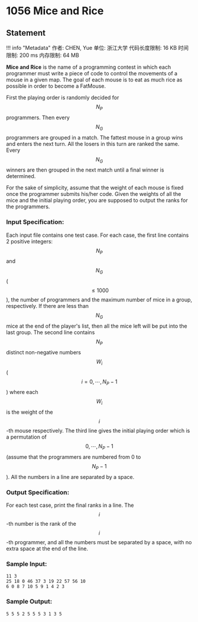 
# 1056 Mice and Rice

## Statement

!!! info "Metadata"
    作者: CHEN, Yue
    单位: 浙江大学
    代码长度限制: 16 KB
    时间限制: 200 ms
    内存限制: 64 MB

**Mice and Rice** is the name of a programming contest in which each programmer must write a piece of code to control the movements of a mouse in a given map. The goal of each mouse is to eat as much rice as possible in order to become a FatMouse.

First the playing order is randomly decided for $$N_P$$ programmers. Then every $$N_G$$ programmers are grouped in a match. The fattest mouse in a group wins and enters the next turn. All the losers in this turn are ranked the same. Every $$N_G$$ winners are then grouped in the next match until a final winner is determined.

For the sake of simplicity, assume that the weight of each mouse is fixed once the programmer submits his/her code. Given the weights of all the mice and the initial playing order, you are supposed to output the ranks for the programmers.

### Input Specification:

Each input file contains one test case. For each case, the first line contains 2 positive integers: $$N_P$$ and $$N_G$$ ($$\le 1000$$), the number of programmers and the maximum number of mice in a group, respectively. If there are less than $$N_G$$ mice at the end of the player's list, then all the mice left will be put into the last group. The second line contains $$N_P$$ distinct non-negative numbers $$W_i$$ ($$i=0,\cdots ,N_P -1$$) where each $$W_i$$ is the weight of the $$i$$-th mouse respectively. The third line gives the initial playing order which is a permutation of $$0,\cdots ,N_P -1$$ (assume that the programmers are numbered from 0 to $$N_P -1$$). All the numbers in a line are separated by a space.

### Output Specification:

For each test case, print the final ranks in a line. The $$i$$-th number is the rank of the $$i$$-th programmer, and all the numbers must be separated by a space, with no extra space at the end of the line.

### Sample Input:
```plaintext
11 3
25 18 0 46 37 3 19 22 57 56 10
6 0 8 7 10 5 9 1 4 2 3
```

### Sample Output:
```plaintext
5 5 5 2 5 5 5 3 1 3 5
```


